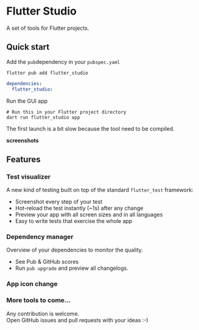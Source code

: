 
# Flutter Studio

A set of tools for Flutter projects.

## Quick start

Add the `pub`dependency in your `pubspec.yaml`

`flutter pub add flutter_studio`

```yaml
dependencies:
  flutter_studio:
```

Run the GUI app

```shell
# Run this in your Flutter project directory
dart run flutter_studio app
```
The first launch is a bit slow because the tool need to be compiled.

**screenshots**

## Features

### Test visualizer

A new kind of testing built on top of the standard `flutter_test` framework:

- Screenshot every step of your test
- Hot-reload the test instantly (~1s) after any change
- Preview your app with all screen sizes and in all languages
- Easy to write tests that exercise the whole app

### Dependency manager

Overview of your dependencies to monitor the quality.

- See Pub & GitHub scores
- Run `pub upgrade` and preview all changelogs. 

### App icon change

### More tools to come...

Any contribution is welcome.  
Open GitHub issues and pull requests with your ideas :-)